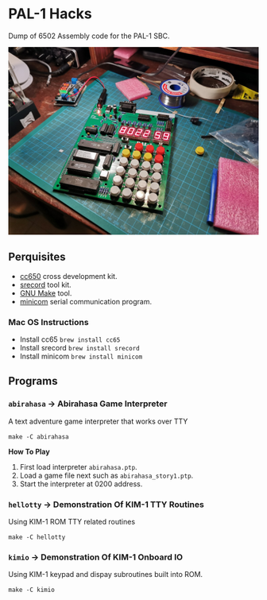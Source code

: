 # PAL-1 Hacks
Dump of 6502 Assembly code for the PAL-1 SBC.

![That's my PAL!](images/mypal.jpg)

## Perquisites
- [cc650](https://cc65.github.io) cross development kit.
- [srecord](http://srecord.sourceforge.net) tool kit.
- [GNU Make](https://www.gnu.org/software/make/) tool.
- [minicom](https://salsa.debian.org/minicom-team/minicom) serial communication program.
### Mac OS Instructions
- Install cc65 `brew install cc65`
- Install srecord `brew install srecord`
- Install minicom `brew install minicom`

## Programs
### `abirahasa` -> Abirahasa Game Interpreter
A text adventure game interpreter that works over TTY
```
make -C abirahasa
```
**How To Play**

1. First load interpreter `abirahasa.ptp`.
2. Load a game file next such as `abirahasa_story1.ptp`.
3. Start the interpreter at 0200 address.

### `hellotty` -> Demonstration Of KIM-1 TTY Routines
Using KIM-1 ROM TTY related routines
```
make -C hellotty
```

### `kimio` -> Demonstration Of KIM-1 Onboard IO
Using KIM-1 keypad and dispay subroutines built into ROM.
```
make -C kimio
```